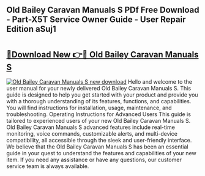 ## Old Bailey Caravan Manuals S PDf Free Download - Part-X5T Service Owner Guide - User Repair Edition aSuj1

# <h2><a href="http://cf27419.oget.top/?id=Old+Bailey+Caravan+Manuals+S">🔗Download New 👉🔴 Old Bailey Caravan Manuals S</a></h2>

[![Old Bailey Caravan Manuals S new download](https://i.imgur.com/5g1atiW.png)](http://cf27419.oget.top/?id=Old+Bailey+Caravan+Manuals+S)
Hello and welcome to the user manual for your newly delivered Old Bailey Caravan Manuals S. This guide is designed to help you get started with your product and provide you with a thorough understanding of its features, functions, and capabilities. You will find instructions for installation, usage, maintenance, and troubleshooting. Operating Instructions for Advanced Users This guide is tailored to experienced users of your new Old Bailey Caravan Manuals S. Old Bailey Caravan Manuals S advanced features include real-time monitoring, voice commands, customizable alerts, and multi-device compatibility, all accessible through the sleek and user-friendly interface. We believe that the Old Bailey Caravan Manuals S has been an essential guide in your quest to understand the features and capabilities of your new item. If you need any assistance or have any questions, our customer service team is always available.

